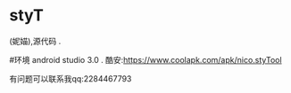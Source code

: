 # styT
(妮媌),源代码
.

#环境
android studio 3.0
.
酷安:https://www.coolapk.com/apk/nico.styTool


有问题可以联系我qq:2284467793
